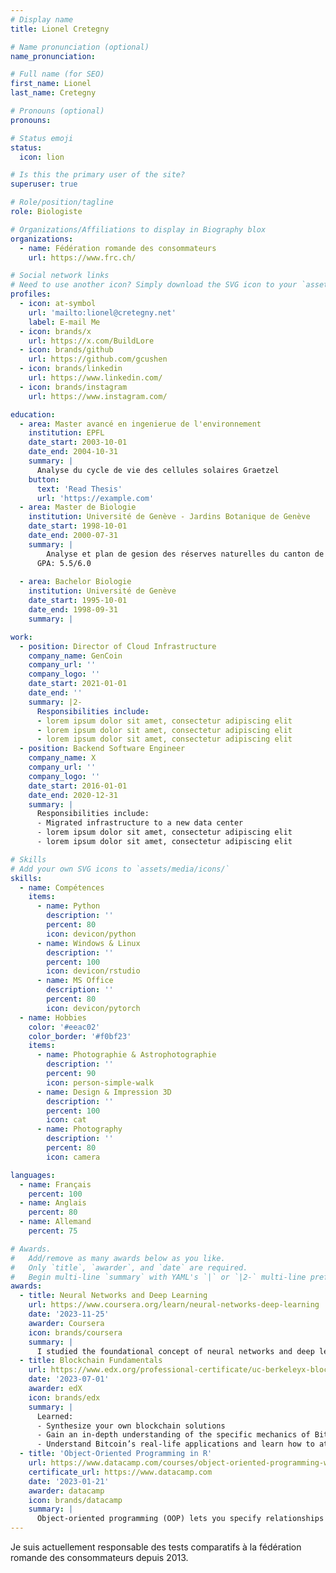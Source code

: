 ```yaml
---
# Display name
title: Lionel Cretegny

# Name pronunciation (optional)
name_pronunciation:

# Full name (for SEO)
first_name: Lionel
last_name: Cretegny

# Pronouns (optional)
pronouns:

# Status emoji
status:
  icon: lion

# Is this the primary user of the site?
superuser: true

# Role/position/tagline
role: Biologiste

# Organizations/Affiliations to display in Biography blox
organizations:
  - name: Fédération romande des consommateurs
    url: https://www.frc.ch/

# Social network links
# Need to use another icon? Simply download the SVG icon to your `assets/media/icons/` folder.
profiles:
  - icon: at-symbol
    url: 'mailto:lionel@cretegny.net'
    label: E-mail Me
  - icon: brands/x
    url: https://x.com/BuildLore
  - icon: brands/github
    url: https://github.com/gcushen
  - icon: brands/linkedin
    url: https://www.linkedin.com/
  - icon: brands/instagram
    url: https://www.instagram.com/

education:
  - area: Master avancé en ingenierue de l'environnement
    institution: EPFL
    date_start: 2003-10-01
    date_end: 2004-10-31
    summary: |
      Analyse du cycle de vie des cellules solaires Graetzel
    button:
      text: 'Read Thesis'
      url: 'https://example.com'
  - area: Master de Biologie
    institution: Université de Genève - Jardins Botanique de Genève
    date_start: 1998-10-01
    date_end: 2000-07-31
    summary: |
        Analyse et plan de gesion des réserves naturelles du canton de Genève
      GPA: 5.5/6.0
    
  - area: Bachelor Biologie
    institution: Université de Genève
    date_start: 1995-10-01
    date_end: 1998-09-31
    summary: |

work:
  - position: Director of Cloud Infrastructure
    company_name: GenCoin
    company_url: ''
    company_logo: ''
    date_start: 2021-01-01
    date_end: ''
    summary: |2-
      Responsibilities include:
      - lorem ipsum dolor sit amet, consectetur adipiscing elit
      - lorem ipsum dolor sit amet, consectetur adipiscing elit
      - lorem ipsum dolor sit amet, consectetur adipiscing elit
  - position: Backend Software Engineer
    company_name: X
    company_url: ''
    company_logo: ''
    date_start: 2016-01-01
    date_end: 2020-12-31
    summary: |
      Responsibilities include:
      - Migrated infrastructure to a new data center
      - lorem ipsum dolor sit amet, consectetur adipiscing elit
      - lorem ipsum dolor sit amet, consectetur adipiscing elit

# Skills
# Add your own SVG icons to `assets/media/icons/`
skills:
  - name: Compétences
    items:
      - name: Python
        description: ''
        percent: 80
        icon: devicon/python
      - name: Windows & Linux
        description: ''
        percent: 100
        icon: devicon/rstudio
      - name: MS Office
        description: ''
        percent: 80
        icon: devicon/pytorch
  - name: Hobbies
    color: '#eeac02'
    color_border: '#f0bf23'
    items:
      - name: Photographie & Astrophotographie
        description: ''
        percent: 90
        icon: person-simple-walk
      - name: Design & Impression 3D
        description: ''
        percent: 100
        icon: cat
      - name: Photography
        description: ''
        percent: 80
        icon: camera

languages:
  - name: Français
    percent: 100
  - name: Anglais
    percent: 80
  - name: Allemand
    percent: 75

# Awards.
#   Add/remove as many awards below as you like.
#   Only `title`, `awarder`, and `date` are required.
#   Begin multi-line `summary` with YAML's `|` or `|2-` multi-line prefix and indent 2 spaces below.
awards:
  - title: Neural Networks and Deep Learning
    url: https://www.coursera.org/learn/neural-networks-deep-learning
    date: '2023-11-25'
    awarder: Coursera
    icon: brands/coursera
    summary: |
      I studied the foundational concept of neural networks and deep learning. By the end, I was familiar with the significant technological trends driving the rise of deep learning; build, train, and apply fully connected deep neural networks; implement efficient (vectorized) neural networks; identify key parameters in a neural network’s architecture; and apply deep learning to your own applications.
  - title: Blockchain Fundamentals
    url: https://www.edx.org/professional-certificate/uc-berkeleyx-blockchain-fundamentals
    date: '2023-07-01'
    awarder: edX
    icon: brands/edx
    summary: |
      Learned:
      - Synthesize your own blockchain solutions
      - Gain an in-depth understanding of the specific mechanics of Bitcoin
      - Understand Bitcoin’s real-life applications and learn how to attack and destroy Bitcoin, Ethereum, smart contracts and Dapps, and alternatives to Bitcoin’s Proof-of-Work consensus algorithm
  - title: 'Object-Oriented Programming in R'
    url: https://www.datacamp.com/courses/object-oriented-programming-with-s3-and-r6-in-r
    certificate_url: https://www.datacamp.com
    date: '2023-01-21'
    awarder: datacamp
    icon: brands/datacamp
    summary: |
      Object-oriented programming (OOP) lets you specify relationships between functions and the objects that they can act on, helping you manage complexity in your code. This is an intermediate level course, providing an introduction to OOP, using the S3 and R6 systems. S3 is a great day-to-day R programming tool that simplifies some of the functions that you write. R6 is especially useful for industry-specific analyses, working with web APIs, and building GUIs.
---
```


Je suis actuellement responsable des tests comparatifs à la fédération romande des consommateurs depuis 2013.
